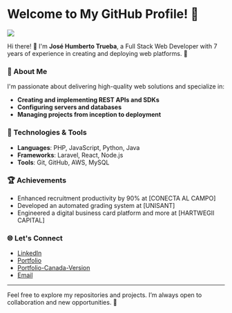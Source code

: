 # Welcome to My GitHub Profile! 🎉

<img src="https://user-images.githubusercontent.com/74038190/212749447-bfb7e725-6987-49d9-ae85-2015e3e7cc41.gif" style="max-width: 100%; display: inline-block;" data-target="animated-image.originalImage">

Hi there! 👋 I'm **José Humberto Trueba**, a Full Stack Web Developer with 7 years of experience in creating and deploying web platforms. 🚀

### 💼 About Me
I'm passionate about delivering high-quality web solutions and specialize in:
- **Creating and implementing REST APIs and SDKs**
- **Configuring servers and databases**
- **Managing projects from inception to deployment**

### 🔧 Technologies & Tools
- **Languages**: PHP, JavaScript, Python, Java
- **Frameworks**: Laravel, React, Node.js
- **Tools**: Git, GitHub, AWS, MySQL

### 🏆 Achievements
- Enhanced recruitment productivity by 90% at [CONECTA AL CAMPO]
- Developed an automated grading system at [UNISANT]
- Engineered a digital business card platform and more at [HARTWEGII CAPITAL]

### 🌐 Let's Connect
- [LinkedIn](https://www.linkedin.com/in/josehumbertotrueba)
- [Portfolio](https://jhtrueba.xyz)
- [Portfolio-Canada-Version](https://ca.jhtrueba.xyz)
- [Email](mailto:joshu2991@hotmail.com)

---

Feel free to explore my repositories and projects. I’m always open to collaboration and new opportunities. 🚀

